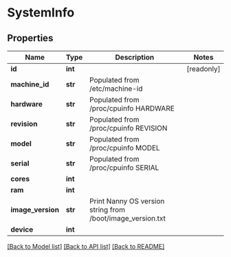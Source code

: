 # SystemInfo


## Properties
Name | Type | Description | Notes
------------ | ------------- | ------------- | -------------
**id** | **int** |  | [readonly] 
**machine_id** | **str** | Populated from /etc/machine-id | 
**hardware** | **str** | Populated from /proc/cpuinfo HARDWARE | 
**revision** | **str** | Populated from /proc/cpuinfo REVISION | 
**model** | **str** | Populated from /proc/cpuinfo MODEL | 
**serial** | **str** | Populated from /proc/cpuinfo SERIAL | 
**cores** | **int** |  | 
**ram** | **int** |  | 
**image_version** | **str** | Print Nanny OS version string from /boot/image_version.txt | 
**device** | **int** |  | 

[[Back to Model list]](../README.md#documentation-for-models) [[Back to API list]](../README.md#documentation-for-api-endpoints) [[Back to README]](../README.md)


